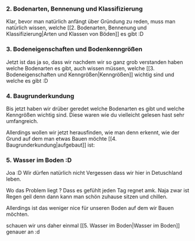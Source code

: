 ### 2. Bodenarten, Bennenung und Klassifizierung

Klar, bevor man natürlich anfängt über Gründung zu reden, muss man natürlich wissen, welche [[2. Bodenarten, Bennenung und Klassifizierung|Arten und Klassen von Böden]] es gibt :D

### 3. Bodeneigenschaften und Bodenkenngrößen

Jetzt ist das ja so, dass wir nachdem wir so ganz grob verstanden haben welche Bodenarten es gibt, auch wissen müssen, welche [[3. Bodeneigenschaften und Kenngrößen|Kenngrößen]] wichtig sind und welche es gibt :D

### 4. Baugrunderkundung

Bis jetzt haben wir drüber geredet welche Bodenarten es gibt und welche Kenngrößen wichtig sind. Diese waren wie du vielleicht gelesen hast sehr umfangreich.

Allerdings wollen wir jetzt herausfinden, wie man denn erkennt, wie der Grund auf dem man etwas Bauen möchte [[4. Baugrunderkundung|aufgebaut]] ist:

### 5. Wasser im Boden :D
Joa :D Wir dürfen natürlich nicht Vergessen dass wir hier in Detuschland leben.

Wo das Problem liegt ? Dass es gefühlt jeden Tag regnet amk. Naja zwar ist Regen geil denn dann kann man schön zuhause sitzen und chillen.

Allerdings ist das weniger nice für unseren Boden auf dem wir Bauen möchten.

schauen wir uns daher einmal [[5. Wasser im Boden|Wasser im Boden]] genauer an :d



